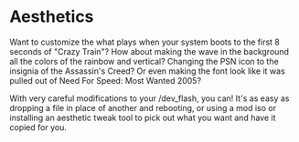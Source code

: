 # Aesthetics

Want to customize the what plays when your system boots to the first 8 seconds of "Crazy Train"? How about making the wave in the background all the colors of the rainbow and vertical? Changing the PSN icon to the insignia of the Assassin's Creed? Or even making the font look like it was pulled out of Need For Speed: Most Wanted 2005?

With very careful modifications to your /dev\_flash, you can! It's as easy as dropping a file in place of another and rebooting, or using a mod iso or installing an aesthetic tweak tool to pick out what you want and have it copied for you.


